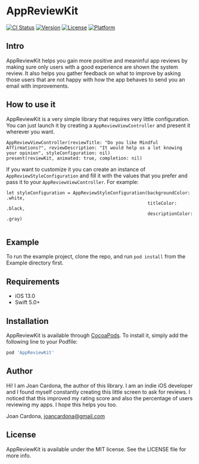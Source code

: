 # AppReviewKit

[![CI Status](https://img.shields.io/travis/nyeu/AppReviewKit.svg?style=flat)](https://travis-ci.org/nyeu/AppReviewKit)
[![Version](https://img.shields.io/cocoapods/v/AppReviewKit.svg?style=flat)](https://cocoapods.org/pods/AppReviewKit)
[![License](https://img.shields.io/cocoapods/l/AppReviewKit.svg?style=flat)](https://cocoapods.org/pods/AppReviewKit)
[![Platform](https://img.shields.io/cocoapods/p/AppReviewKit.svg?style=flat)](https://cocoapods.org/pods/AppReviewKit)

## Intro

AppReviewKit helps you gain more positive and meaninful app reviews by making sure only users with a good experience are shown the system review. It also helps you gather feedback on what to improve by asking those users that are not happy with how the app behaves to send you an email with improvements.

## How to use it

AppReviewKit is a very simple library that requires very little configuration. You can just launch it by creating a `AppReviewViewController` and present it wherever you want.
```
AppReviewViewController(reviewTitle: "Do you like Mindful Affirmations?", reviewDescription: "It would help us a lot knowing your opinion", styleConfiguration: nil)
present(reviewKit, animated: true, completion: nil)

```
If you want to customize it you can create an instance of `AppReviewStyleConfiguration` and fill it with the values that you prefer and pass it to your `AppReviewViewController`. For example:

```
let styleConfiguration = AppReviewStyleConfiguration(backgroundColor: .white,
                                                     titleColor: .black,
                                                     descriptionColor: .gray)
                                                     
```


## Example

To run the example project, clone the repo, and run `pod install` from the Example directory first.

## Requirements

- iOS 13.0
- Swift 5.0+

## Installation

AppReviewKit is available through [CocoaPods](https://cocoapods.org). To install
it, simply add the following line to your Podfile:

```ruby
pod 'AppReviewKit'
```

## Author

Hi! I am Joan Cardona, the author of this library.
I am an indie iOS developer and I found myself constantly creating this little screen to ask for reviews. I noticed that this improved my rating score and also the percentage of users reviewing my apps. I hope this helps you too.

Joan Cardona, joancardona@gmail.com


## License

AppReviewKit is available under the MIT license. See the LICENSE file for more info.
